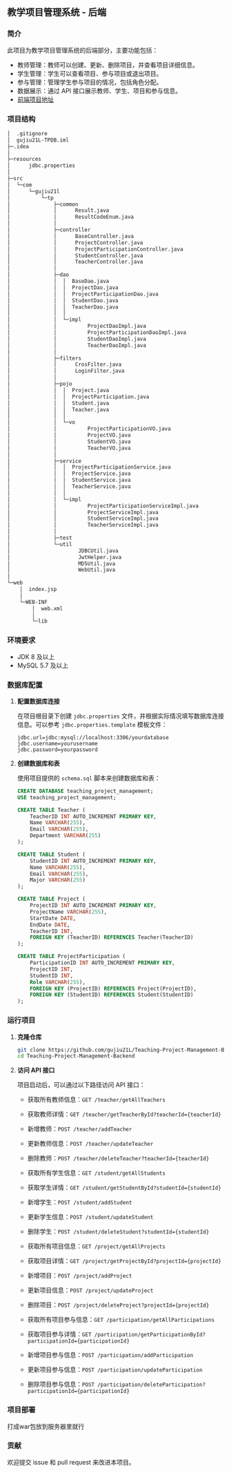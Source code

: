 ## 教学项目管理系统 - 后端

### 简介

此项目为教学项目管理系统的后端部分，主要功能包括：
- 教师管理：教师可以创建、更新、删除项目，并查看项目详细信息。
- 学生管理：学生可以查看项目、参与项目或退出项目。
- 参与管理：管理学生参与项目的情况，包括角色分配。
- 数据展示：通过 API 接口展示教师、学生、项目和参与信息。
- [前端项目地址](https://github.com/gujiu21L/Teaching-Project-Management-Frontend)
  
### 项目结构

```txt
│  .gitignore
│  gujiu21L-TPDB.iml
├─.idea
│ 
├─resources
│      jdbc.properties
│
├─src
│  └─com
│      └─gujiu21l
│          └─tp
│              ├─common
│              │      Result.java
│              │      ResultCodeEnum.java
│              │
│              ├─controller
│              │      BaseController.java
│              │      ProjectController.java
│              │      ProjectParticipationController.java
│              │      StudentController.java
│              │      TeacherController.java
│              │
│              ├─dao
│              │  │  BaseDao.java
│              │  │  ProjectDao.java
│              │  │  ProjectParticipationDao.java
│              │  │  StudentDao.java
│              │  │  TeacherDao.java
│              │  │
│              │  └─impl
│              │          ProjectDaoImpl.java
│              │          ProjectParticipationDaoImpl.java
│              │          StudentDaoImpl.java
│              │          TeacherDaoImpl.java
│              │
│              ├─filters
│              │      CrosFilter.java
│              │      LoginFilter.java
│              │
│              ├─pojo
│              │  │  Project.java
│              │  │  ProjectParticipation.java
│              │  │  Student.java
│              │  │  Teacher.java
│              │  │
│              │  └─vo
│              │          ProjectParticipationVO.java
│              │          ProjectVO.java
│              │          StudentVO.java
│              │          TeacherVO.java
│              │
│              ├─service
│              │  │  ProjectParticipationService.java
│              │  │  ProjectService.java
│              │  │  StudentService.java
│              │  │  TeacherService.java
│              │  │
│              │  └─impl
│              │          ProjectParticipationServiceImpl.java
│              │          ProjectServiceImpl.java
│              │          StudentServiceImpl.java
│              │          TeacherServiceImpl.java
│              │
│              ├─test
│              └─util
│                      JDBCUtil.java
│                      JwtHelper.java
│                      MD5Util.java
│                      WebUtil.java
│
└─web
    │  index.jsp
    │
    └─WEB-INF
        │  web.xml
        │
        └─lib
```

### 环境要求

- JDK 8 及以上
- MySQL 5.7 及以上

### 数据库配置

1. **配置数据库连接**

   在项目根目录下创建 `jdbc.properties` 文件，并根据实际情况填写数据库连接信息。可以参考 `jdbc.properties.template` 模板文件：

   ```properties
   jdbc.url=jdbc:mysql://localhost:3306/yourdatabase
   jdbc.username=yourusername
   jdbc.password=yourpassword
   ```

2. **创建数据库和表**

   使用项目提供的 `schema.sql` 脚本来创建数据库和表：

   ```sql
   CREATE DATABASE teaching_project_management;
   USE teaching_project_management;

   CREATE TABLE Teacher (
       TeacherID INT AUTO_INCREMENT PRIMARY KEY,
       Name VARCHAR(255),
       Email VARCHAR(255),
       Department VARCHAR(255)
   );

   CREATE TABLE Student (
       StudentID INT AUTO_INCREMENT PRIMARY KEY,
       Name VARCHAR(255),
       Email VARCHAR(255),
       Major VARCHAR(255)
   );

   CREATE TABLE Project (
       ProjectID INT AUTO_INCREMENT PRIMARY KEY,
       ProjectName VARCHAR(255),
       StartDate DATE,
       EndDate DATE,
       TeacherID INT,
       FOREIGN KEY (TeacherID) REFERENCES Teacher(TeacherID)
   );

   CREATE TABLE ProjectParticipation (
       ParticipationID INT AUTO_INCREMENT PRIMARY KEY,
       ProjectID INT,
       StudentID INT,
       Role VARCHAR(255),
       FOREIGN KEY (ProjectID) REFERENCES Project(ProjectID),
       FOREIGN KEY (StudentID) REFERENCES Student(StudentID)
   );
   ```

### 运行项目

1. **克隆仓库**

   ```sh
   git clone https://github.com/gujiu21L/Teaching-Project-Management-Backend.git
   cd Teaching-Project-Management-Backend
   ```

4. **访问 API 接口**

   项目启动后，可以通过以下路径访问 API 接口：

   - 获取所有教师信息：`GET /teacher/getAllTeachers`
   - 获取教师详情：`GET /teacher/getTeacherById?teacherId={teacherId}`
   - 新增教师：`POST /teacher/addTeacher`
   - 更新教师信息：`POST /teacher/updateTeacher`
   - 删除教师：`POST /teacher/deleteTeacher?teacherId={teacherId}`

   - 获取所有学生信息：`GET /student/getAllStudents`
   - 获取学生详情：`GET /student/getStudentById?studentId={studentId}`
   - 新增学生：`POST /student/addStudent`
   - 更新学生信息：`POST /student/updateStudent`
   - 删除学生：`POST /student/deleteStudent?studentId={studentId}`

   - 获取所有项目信息：`GET /project/getAllProjects`
   - 获取项目详情：`GET /project/getProjectById?projectId={projectId}`
   - 新增项目：`POST /project/addProject`
   - 更新项目信息：`POST /project/updateProject`
   - 删除项目：`POST /project/deleteProject?projectId={projectId}`

   - 获取所有项目参与信息：`GET /participation/getAllParticipations`
   - 获取项目参与详情：`GET /participation/getParticipationById?participationId={participationId}`
   - 新增项目参与信息：`POST /participation/addParticipation`
   - 更新项目参与信息：`POST /participation/updateParticipation`
   - 删除项目参与信息：`POST /participation/deleteParticipation?participationId={participationId}`

### 项目部署

打成war包放到服务器里就行

### 贡献

欢迎提交 issue 和 pull request 来改进本项目。
